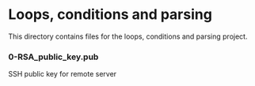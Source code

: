 # Loops, conditions and parsing

This directory contains files for the loops, conditions and parsing project.

### 0-RSA_public_key.pub

SSH public key for remote server
